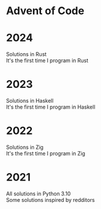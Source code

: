 # Advent of Code

# 2024
Solutions in Rust  
It's the first time I program in Rust

# 2023
Solutions in Haskell  
It's the first time I program in Haskell  

# 2022
Solutions in Zig  
It's the first time I program in Zig  

# 2021
All solutions in Python 3.10  
Some solutions inspired by redditors  
